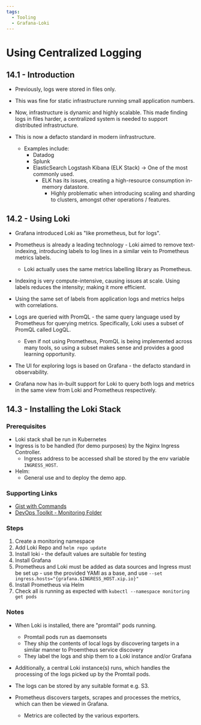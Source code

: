 ```yaml
---
tags:
  - Tooling
  - Grafana-Loki
---
```


# Using Centralized Logging

## 14.1 - Introduction

- Previously, logs were stored in files only.
- This was fine for static infrastructure running small application numbers.

- Now, infrastructure is dynamic and highly scalable. This made finding logs in files harder, a centralized system is needed to support distributed infrastructure.
- This is now a defacto standard in modern iinfrastructure.
  - Examples include:
    - Datadog
    - Splunk
    - ElasticSearch Logstash Kibana (ELK Stack) -> One of the most commonly used.
      - ELK has its issues, creating a high-resource consumption in-memory datastore.
        - Highly problematic when introducing scaling and sharding to clusters, amongst other operations / features.

## 14.2 - Using Loki

- Grafana introduced Loki as "like prometheus, but for logs".
- Prometheus is already a leading technology - Loki aimed to remove text-indexing, introducing labels to log lines in a similar vein to Prometheus metrics labels.
  - Loki actually uses the same metrics labelling library as Prometheus.

- Indexing is very compute-intensive, causing issues at scale. Using labels reduces the intensity; making it more efficient.
- Using the same set of labels from application logs and metrics helps with correlations.
- Logs are queried with PromQL - the same query language used by Prometheus for querying metrics. Specifically, Loki uses a subset of PromQL called LogQL.
  - Even if not using Prometheus, PromQL is being implemented across many tools, so using a subset makes sense and provides a good learning opportunity.

- The UI for exploring logs is based on Grafana - the defacto standard in observability.
- Grafana now has in-built support for Loki to query both logs and metrics in the same view from Loki and Prometheus respectively.

## 14.3 - Installing the Loki Stack

### Prerequisites

- Loki stack shall be run in Kubernetes
- Ingress is to be handled (for demo purposes) by the Nginx Ingress Controller.
  - Ingress address to be accessed shall be stored by the env variable `INGRESS_HOST`.
- Helm:
  - General use and to deploy the demo app.

### Supporting Links

- [Gist with Commands](https://gist.github.com/vfarcic/838a3a716cd9eb3c1a539a8d404d2077)
- [DevOps Toolkit - Monitoring Folder](https://github.com/vfarcic/devops-catalog-code/tree/master/monitoring)

### Steps

1. Create a monitoring namespace
1. Add Loki Repo and `helm repo update`
1. Install loki - the default values are suitable for testing
1. Install Grafana
1. Prometheus and Loki must be added as data sources and Ingress must be set up - use the provided YAMl as a base, and use `--set ingress.hosts="{grafana.$INGRESS_HOST.xip.io}"`
1. Install Prometheus via Helm
1. Check all is running as expected with `kubectl --namespace monitoring get pods`

### Notes

- When Loki is installed, there are "promtail" pods running.
  - Promtail pods run as daemonsets
  - They ship the contents of local logs by discovering targets in a similar manner to Proemtheus service discovery
  - They label the logs and ship them to a Loki instance and/or Grafana
- Additionally, a central Loki instance(s) runs, which handles the processing of the logs picked up by the Promtail pods.
- The logs can be stored by any suitable format e.g. S3.

- Prometheus discovers targets, scrapes and processes the metrics, which can then be viewed in Grafana.
  - Metrics are collected by the various exporters.

